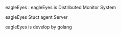 eagleEyes :
   eagleEyes is Distributed Monitor System

eagleEyes Stuct
   agent
   Server


eagleEyes is develop by golang
